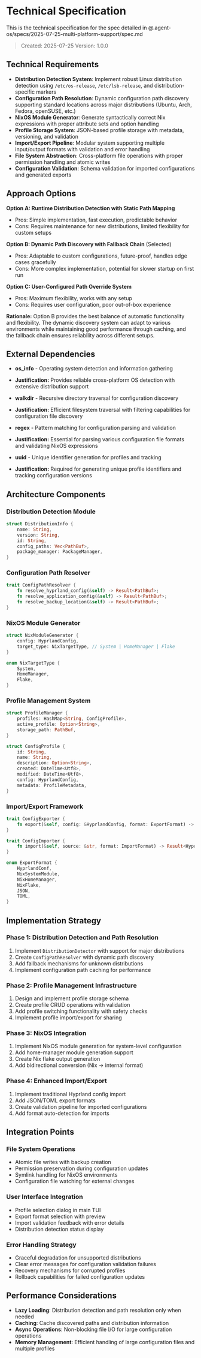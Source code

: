 # Technical Specification

This is the technical specification for the spec detailed in @.agent-os/specs/2025-07-25-multi-platform-support/spec.md

> Created: 2025-07-25
> Version: 1.0.0

## Technical Requirements

- **Distribution Detection System**: Implement robust Linux distribution detection using `/etc/os-release`, `/etc/lsb-release`, and distribution-specific markers
- **Configuration Path Resolution**: Dynamic configuration path discovery supporting standard locations across major distributions (Ubuntu, Arch, Fedora, openSUSE, etc.)
- **NixOS Module Generator**: Generate syntactically correct Nix expressions with proper attribute sets and option handling
- **Profile Storage System**: JSON-based profile storage with metadata, versioning, and validation
- **Import/Export Pipeline**: Modular system supporting multiple input/output formats with validation and error handling
- **File System Abstraction**: Cross-platform file operations with proper permission handling and atomic writes
- **Configuration Validation**: Schema validation for imported configurations and generated exports

## Approach Options

**Option A: Runtime Distribution Detection with Static Path Mapping**
- Pros: Simple implementation, fast execution, predictable behavior
- Cons: Requires maintenance for new distributions, limited flexibility for custom setups

**Option B: Dynamic Path Discovery with Fallback Chain** (Selected)
- Pros: Adaptable to custom configurations, future-proof, handles edge cases gracefully
- Cons: More complex implementation, potential for slower startup on first run

**Option C: User-Configured Path Override System**
- Pros: Maximum flexibility, works with any setup
- Cons: Requires user configuration, poor out-of-box experience

**Rationale:** Option B provides the best balance of automatic functionality and flexibility. The dynamic discovery system can adapt to various environments while maintaining good performance through caching, and the fallback chain ensures reliability across different setups.

## External Dependencies

- **os_info** - Operating system detection and information gathering
- **Justification:** Provides reliable cross-platform OS detection with extensive distribution support

- **walkdir** - Recursive directory traversal for configuration discovery
- **Justification:** Efficient filesystem traversal with filtering capabilities for configuration file discovery

- **regex** - Pattern matching for configuration parsing and validation
- **Justification:** Essential for parsing various configuration file formats and validating NixOS expressions

- **uuid** - Unique identifier generation for profiles and tracking
- **Justification:** Required for generating unique profile identifiers and tracking configuration versions

## Architecture Components

### Distribution Detection Module
```rust
struct DistributionInfo {
    name: String,
    version: String,
    id: String,
    config_paths: Vec<PathBuf>,
    package_manager: PackageManager,
}
```

### Configuration Path Resolver
```rust
trait ConfigPathResolver {
    fn resolve_hyprland_config(&self) -> Result<PathBuf>;
    fn resolve_application_config(&self) -> Result<PathBuf>;
    fn resolve_backup_location(&self) -> Result<PathBuf>;
}
```

### NixOS Module Generator
```rust
struct NixModuleGenerator {
    config: HyprlandConfig,
    target_type: NixTargetType, // System | HomeManager | Flake
}

enum NixTargetType {
    System,
    HomeManager,
    Flake,
}
```

### Profile Management System
```rust
struct ProfileManager {
    profiles: HashMap<String, ConfigProfile>,
    active_profile: Option<String>,
    storage_path: PathBuf,
}

struct ConfigProfile {
    id: String,
    name: String,
    description: Option<String>,
    created: DateTime<Utf8>,
    modified: DateTime<Utf8>,
    config: HyprlandConfig,
    metadata: ProfileMetadata,
}
```

### Import/Export Framework
```rust
trait ConfigExporter {
    fn export(&self, config: &HyprlandConfig, format: ExportFormat) -> Result<String>;
}

trait ConfigImporter {
    fn import(&self, source: &str, format: ImportFormat) -> Result<HyprlandConfig>;
}

enum ExportFormat {
    HyprlandConf,
    NixSystemModule,
    NixHomeManager,
    NixFlake,
    JSON,
    TOML,
}
```

## Implementation Strategy

### Phase 1: Distribution Detection and Path Resolution
1. Implement `DistributionDetector` with support for major distributions
2. Create `ConfigPathResolver` with dynamic path discovery
3. Add fallback mechanisms for unknown distributions
4. Implement configuration path caching for performance

### Phase 2: Profile Management Infrastructure
1. Design and implement profile storage schema
2. Create profile CRUD operations with validation
3. Add profile switching functionality with safety checks
4. Implement profile import/export for sharing

### Phase 3: NixOS Integration
1. Implement NixOS module generation for system-level configuration
2. Add home-manager module generation support
3. Create Nix flake output generation
4. Add bidirectional conversion (Nix → internal format)

### Phase 4: Enhanced Import/Export
1. Implement traditional Hyprland config import
2. Add JSON/TOML export formats
3. Create validation pipeline for imported configurations
4. Add format auto-detection for imports

## Integration Points

### File System Operations
- Atomic file writes with backup creation
- Permission preservation during configuration updates
- Symlink handling for NixOS environments
- Configuration file watching for external changes

### User Interface Integration
- Profile selection dialog in main TUI
- Export format selection with preview
- Import validation feedback with error details
- Distribution detection status display

### Error Handling Strategy
- Graceful degradation for unsupported distributions
- Clear error messages for configuration validation failures
- Recovery mechanisms for corrupted profiles
- Rollback capabilities for failed configuration updates

## Performance Considerations

- **Lazy Loading**: Distribution detection and path resolution only when needed
- **Caching**: Cache discovered paths and distribution information
- **Async Operations**: Non-blocking file I/O for large configuration operations
- **Memory Management**: Efficient handling of large configuration files and multiple profiles